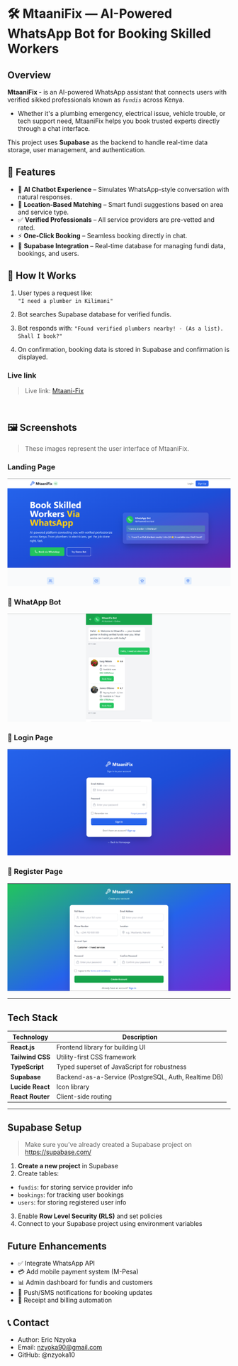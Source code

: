 # 🛠️ MtaaniFix — AI-Powered WhatsApp Bot for Booking Skilled Workers

## Overview

**MtaaniFix -** is an AI-powered WhatsApp assistant that connects users with verified sikked professionals known as *`fundis`* across Kenya. 
- Whether it's a plumbing emergency, electrical issue, vehicle trouble, or tech support need, MtaaniFix helps you book trusted experts directly through a chat interface.

This project uses **Supabase** as the backend to handle real-time data storage, user management, and authentication.


## 🚀 Features

- 🤖 **AI Chatbot Experience** – Simulates WhatsApp-style conversation with natural responses.
- 📍 **Location-Based Matching** – Smart fundi suggestions based on area and service type.
- ✅ **Verified Professionals** – All service providers are pre-vetted and rated.
- ⚡ **One-Click Booking** – Seamless booking directly in chat.
- 🧠 **Supabase Integration** – Real-time database for managing fundi data, bookings, and users.
<!-- - 📱 **Mobile-Friendly UI** – Built using React + Tailwind CSS for responsive design. -->



## 🧠 How It Works

1. User types a request like:  
   `"I need a plumber in Kilimani"`
2. Bot searches Supabase database for verified fundis.

3. Bot responds with:
    `"Found verified plumbers nearby! - (As a list). Shall I book?"`

4. On confirmation, booking data is stored in Supabase and confirmation is displayed.

### Live link
> Live link:   [Mtaani-Fix](https://mtaani-fix.netlify.app/)
<br>

## 🖼️ Screenshots

> These images represent the user interface of MtaaniFix.

### Landing Page
![Landing Page](./images/Landing-page.png)

### 🤖 WhatApp Bot
![WhatsApp Bot](./images/WhatsApp-bot.png)

### 🔐 Login Page
![Login Page](./images/Signin-page.png)

### 🔐 Register Page
![Register Page](./images/Signup-page.png)

---

## Tech Stack

| Technology     | Description                                    |
|----------------|------------------------------------------------|
| **React.js**   | Frontend library for building UI               |
| **Tailwind CSS** | Utility-first CSS framework                   |
| **TypeScript** | Typed superset of JavaScript for robustness   |
| **Supabase**   | Backend-as-a-Service (PostgreSQL, Auth, Realtime DB) |
| **Lucide React** | Icon library                                 |
| **React Router** | Client-side routing                          |

---

## Supabase Setup

> Make sure you’ve already created a Supabase project on https://supabase.com/

1. **Create a new project** in Supabase
2. Create tables:
- `fundis`: for storing service provider info
- `bookings`: for tracking user bookings
- `users`: for storing registered user info
3. Enable **Row Level Security (RLS)** and set policies
4. Connect to your Supabase project using environment variables

## Future Enhancements
<!-- - Mobile App -->
- ✅ Integrate WhatsApp API
- 💳 Add mobile payment system (M-Pesa)
- 📊 Admin dashboard for fundis and customers
- 🔔 Push/SMS notifications for booking updates
- 🧾 Receipt and billing automation

## 📞 Contact
- Author: Eric Nzyoka
- Email: nzyoka90@gmail.com
- GitHub: @nzyoka10
